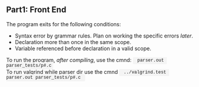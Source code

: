 <section>
    <h1>Part1: Front End</h1>
    <div>
        <p> The program exits for the following conditions:
        <ul>
            <li>Syntax error by grammar rules. Plan on working the specific errors <em>later</em>.
            <li>Declaration more than once in the same scope.
            <li>Variable referenced before declaration in a valid scope.
        </ul>
        <p> To run the program, <em>after compiling</em>, use the cmnd: 
            <code style="font-family: Courier; background-color: #f4f4f4; padding: 0.2em 0.4em; border-radius: 0.3em;"> parser.out parser_tests/p#.c</code> <br>
            To run valgrind while parser dir use the cmnd  <code style="font-family: Courier; background-color: #f4f4f4; padding: 0.2em 0.4em; border-radius: 0.3em;"> ../valgrind.test parser.out parser_tests/p#.c </code>
        </p>
    </div>
</section>